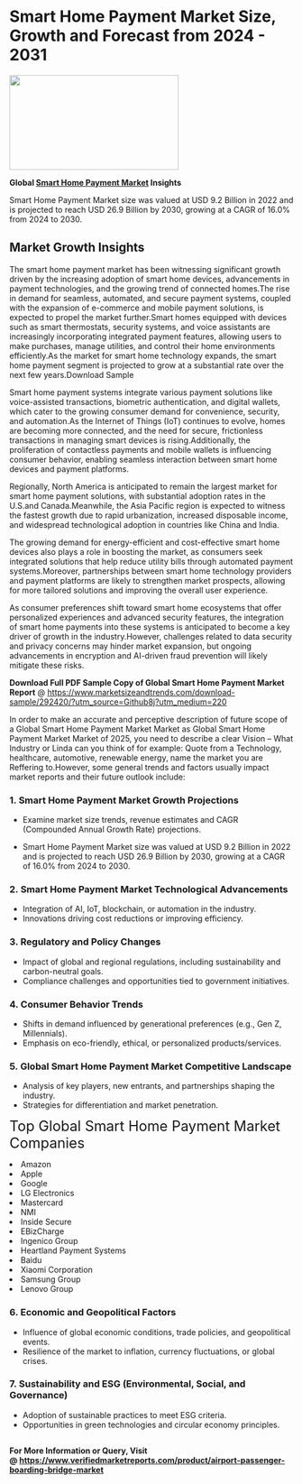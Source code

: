 <H1>Smart Home Payment Market Size, Growth and Forecast from 2024 - 2031</H1><img class="aligncenter size-medium wp-image-584254" src="https://thirdeyenews.in/wp-content/uploads/2024/09/Global-Market-Research-300x168.jpeg" alt="" width="300" height="168" /><p><strong>Global&nbsp;<a href="https://www.marketsizeandtrends.com/download-sample/292420/?utm_source=Github8j?utm_medium=220">Smart Home Payment Market</a> Insights</strong></p><p>Smart Home Payment Market size was valued at USD 9.2 Billion in 2022 and is projected to reach USD 26.9 Billion by 2030, growing at a CAGR of 16.0% from 2024 to 2030.</p><p><h2>Market Growth Insights</h2> <p>The smart home payment market has been witnessing significant growth driven by the increasing adoption of smart home devices, advancements in payment technologies, and the growing trend of connected homes.The rise in demand for seamless, automated, and secure payment systems, coupled with the expansion of e-commerce and mobile payment solutions, is expected to propel the market further.Smart homes equipped with devices such as smart thermostats, security systems, and voice assistants are increasingly incorporating integrated payment features, allowing users to make purchases, manage utilities, and control their home environments efficiently.As the market for smart home technology expands, the smart home payment segment is projected to grow at a substantial rate over the next few years.Download Sample</p> <p>Smart home payment systems integrate various payment solutions like voice-assisted transactions, biometric authentication, and digital wallets, which cater to the growing consumer demand for convenience, security, and automation.As the Internet of Things (IoT) continues to evolve, homes are becoming more connected, and the need for secure, frictionless transactions in managing smart devices is rising.Additionally, the proliferation of contactless payments and mobile wallets is influencing consumer behavior, enabling seamless interaction between smart home devices and payment platforms.</p> <p>Regionally, North America is anticipated to remain the largest market for smart home payment solutions, with substantial adoption rates in the U.S.and Canada.Meanwhile, the Asia Pacific region is expected to witness the fastest growth due to rapid urbanization, increased disposable income, and widespread technological adoption in countries like China and India.</p> <p>The growing demand for energy-efficient and cost-effective smart home devices also plays a role in boosting the market, as consumers seek integrated solutions that help reduce utility bills through automated payment systems.Moreover, partnerships between smart home technology providers and payment platforms are likely to strengthen market prospects, allowing for more tailored solutions and improving the overall user experience.</p> <p>As consumer preferences shift toward smart home ecosystems that offer personalized experiences and advanced security features, the integration of smart home payments into these systems is anticipated to become a key driver of growth in the industry.However, challenges related to data security and privacy concerns may hinder market expansion, but ongoing advancements in encryption and AI-driven fraud prevention will likely mitigate these risks.</p> <p></p><p><span class=""><strong>Download Full PDF Sample Copy of Global Smart Home Payment Market Report</strong> @ <a href="https://www.marketsizeandtrends.com/download-sample/292420/?utm_source=Github8j?utm_medium=220" target="_blank">https://www.marketsizeandtrends.com/download-sample/292420/?utm_source=Github8j?utm_medium=220</a></span></p><p>In order to make an accurate and perceptive description of future scope of a Global&nbsp;Smart Home Payment Market Market as Global&nbsp;Smart Home Payment Market Market of 2025, you need to describe a clear Vision &ndash; What Industry or Linda can you think of for example: Quote from a Technology, healthcare, automotive, renewable energy, name the market you are Reffering to.However, some general trends and factors usually impact market reports and their future outlook include:</p><h3>1.&nbsp;<strong>Smart Home Payment Market Growth Projections</strong></h3><ul><li>Examine market size trends, revenue estimates and CAGR (Compounded Annual Growth Rate) projections.</li><li><p>Smart Home Payment Market size was valued at USD 9.2 Billion in 2022 and is projected to reach USD 26.9 Billion by 2030, growing at a CAGR of 16.0% from 2024 to 2030.</p></li></ul><h3>2.&nbsp;<strong>Smart Home Payment Market Technological Advancements</strong></h3><ul><li>Integration of AI, IoT, blockchain, or automation in the industry.</li><li>Innovations driving cost reductions or improving efficiency.</li></ul><h3>3.&nbsp;<strong>Regulatory and Policy Changes</strong></h3><ul><li>Impact of global and regional regulations, including sustainability and carbon-neutral goals.</li><li>Compliance challenges and opportunities tied to government initiatives.</li></ul><h3>4.&nbsp;<strong>Consumer Behavior Trends</strong></h3><ul><li>Shifts in demand influenced by generational preferences (e.g., Gen Z, Millennials).</li><li>Emphasis on eco-friendly, ethical, or personalized products/services.</li></ul><h3>5.&nbsp;<strong>Global Smart Home Payment Market Competitive Landscape</strong></h3><ul><li>Analysis of key players, new entrants, and partnerships shaping the industry.</li><li>Strategies for differentiation and market penetration.</li></ul><p data-pm-slice="1 1 []"><span style="color: inherit; font-family: inherit; font-size: 25px;">Top Global Smart Home Payment Market Companies</span></p><div class="" data-test-id=""><p><li>Amazon</li><li> Apple</li><li> Google</li><li> LG Electronics</li><li> Mastercard</li><li> NMI</li><li> Inside Secure</li><li> EBizCharge</li><li> Ingenico Group</li><li> Heartland Payment Systems</li><li> Baidu</li><li> Xiaomi Corporation</li><li> Samsung Group</li><li> Lenovo Group</li></p></div><h3>6.&nbsp;<strong>Economic and Geopolitical Factors</strong></h3><ul><li>Influence of global economic conditions, trade policies, and geopolitical events.</li><li>Resilience of the market to inflation, currency fluctuations, or global crises.</li></ul><h3>7.&nbsp;<strong>Sustainability and ESG (Environmental, Social, and Governance)</strong></h3><ul><li>Adoption of sustainable practices to meet ESG criteria.</li><li>Opportunities in green technologies and circular economy principles.</li></ul><h2><strong style="font-size: 14px;">For More Information or Query, Visit @&nbsp;</strong><a style="background-color: #ffffff; font-size: 14px;" href="https://www.marketsizeandtrends.com/report/smart-home-payment-market/" target="_blank">https://www.verifiedmarketreports.com/product/airport-passenger-boarding-bridge-market</a></h2>